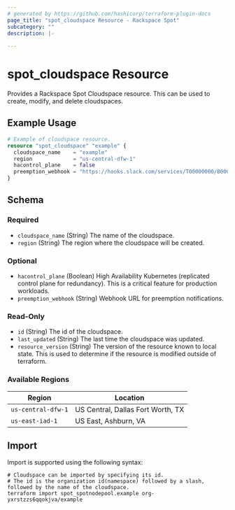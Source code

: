 ```yaml
---
# generated by https://github.com/hashicorp/terraform-plugin-docs
page_title: "spot_cloudspace Resource - Rackspace Spot"
subcategory: ""
description: |-
  
---
```


# spot_cloudspace Resource

Provides a Rackspace Spot Cloudspace resource. This can be used to create, modify, and delete cloudspaces.

## Example Usage

```terraform
# Example of cloudspace resource.
resource "spot_cloudspace" "example" {
  cloudspace_name    = "example"
  region             = "us-central-dfw-1"
  hacontrol_plane    = false
  preemption_webhook = "https://hooks.slack.com/services/T00000000/B00000000/XXXXXXXXXXXXXXXXXXXXXXXX"
}
```

<!-- schema generated by tfplugindocs -->
## Schema

### Required

- `cloudspace_name` (String) The name of the cloudspace.
- `region` (String) The region where the cloudspace will be created.

### Optional

- `hacontrol_plane` (Boolean) High Availability Kubernetes (replicated control plane for redundancy). This is a critical feature for production workloads.
- `preemption_webhook` (String) Webhook URL for preemption notifications.

### Read-Only

- `id` (String) The id of the cloudspace.
- `last_updated` (String) The last time the cloudspace was updated.
- `resource_version` (String) The version of the resource known to local state. This is used to determine if the resource is modified outside of terraform.

### Available Regions

| Region             | Location                          |
|--------------------|-----------------------------------|
| `us-central-dfw-1` | US Central, Dallas Fort Worth, TX |
| `us-east-iad-1`    | US East, Ashburn, VA              |

## Import

Import is supported using the following syntax:

```shell
# Cloudspace can be imported by specifying its id.
# The id is the organization id(namespace) followed by a slash, followed by the name of the cloudspace.
terraform import spot_spotnodepool.example org-yxrstzzs6qqokjva/example
```
